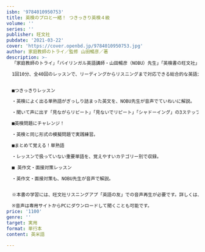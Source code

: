 ```yaml
---
isbn: '9784010950753'
title: 英検のプロと一緒！ つきっきり英検４級
volume: ''
series: ''
publisher: 旺文社
pubdate: '2021-03-22'
cover: 'https://cover.openbd.jp/9784010950753.jpg'
author: 家庭教師のトライ／監修 山田暢彦／著
description: >-
  「家庭教師のトライ」「バイリンガル英語講師・山田暢彦（NOBU）先生」「英検書の旺文社」が生み出す「声に出すトレーニング」を主軸に据えた、まったく新しいタイプの英検書。

  1回10分、全40回のレッスンで、リーディングからリスニングまで対応できる総合的な英語力が効率的に身につきます。


  ■つきっきりレッスン

  ・英検によく出る単熟語がぎっしり詰まった英文を、NOBU先生が音声でていねいに解説。

  ・聞いて声に出す「見ながらリピート」「見ないでリピート」「シャドーイング」の3ステップのトレーニングで、英文に出てきた表現や単熟語がしっかり身につきます。

  ■英検問題にチャレンジ！

  ・英検と同じ形式の模擬問題で実践練習。

  ■まとめて覚える！単熟語

  ・レッスンで扱っていない重要単語を、覚えやすいカテゴリー別で収録。

  ■ 英作文・面接対策レッスン

  ・英作文・面接対策も、NOBU先生が音声で解説。


  ※本書の学習には、旺文社リスニングアプ「英語の友」での音声再生が必要です。詳しくは、公式ウェブサイト（http://www.eigonotomo.com/）をご覧ください。

  ※音声は専用サイトからPCにダウンロードして聞くことも可能です。
price: '1100'
genre: ''
target: 実用
format: 単行本
content: 英米語

---
```

